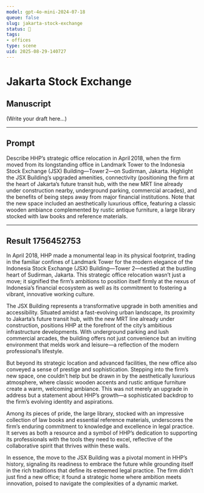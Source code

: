 ```yaml
---
model: gpt-4o-mini-2024-07-18
queue: false
slug: jakarta-stock-exchange
status: 🤖
tags:
- offices
type: scene
uid: 2025-08-29-140727
---
```


# Jakarta Stock Exchange

## Manuscript

(Write your draft here...)

---

## Prompt

Describe HHP’s strategic office relocation in April 2018, when the firm moved from its longstanding office in Landmark Tower to the Indonesia Stock Exchange (JSX) Building—Tower 2—on Sudirman, Jakarta. 
Highlight the JSX Building’s upgraded amenities, connectivity (positioning the firm at the heart of Jakarta’s future transit hub, with the new MRT line already under construction nearby, underground parking, commercial arcades), and the benefits of being steps away from major financial institutions.
Note that the new space included an aesthetically luxurious office, featuring a classic wooden ambiance complemented by rustic antique furniture, a large library stocked with law books and reference materials.

---

## Result 1756452753

In April 2018, HHP made a monumental leap in its physical footprint, trading in the familiar confines of Landmark Tower for the modern elegance of the Indonesia Stock Exchange (JSX) Building—Tower 2—nestled at the bustling heart of Sudirman, Jakarta. This strategic office relocation wasn’t just a move; it signified the firm’s ambitions to position itself firmly at the nexus of Indonesia’s financial ecosystem as well as its commitment to fostering a vibrant, innovative working culture.

The JSX Building represents a transformative upgrade in both amenities and accessibility. Situated amidst a fast-evolving urban landscape, its proximity to Jakarta’s future transit hub, with the new MRT line already under construction, positions HHP at the forefront of the city’s ambitious infrastructure developments. With underground parking and lush commercial arcades, the building offers not just convenience but an inviting environment that melds work and leisure—a reflection of the modern professional’s lifestyle.

But beyond its strategic location and advanced facilities, the new office also conveyed a sense of prestige and sophistication. Stepping into the firm’s new space, one couldn’t help but be drawn in by the aesthetically luxurious atmosphere, where classic wooden accents and rustic antique furniture create a warm, welcoming ambiance. This was not merely an upgrade in address but a statement about HHP’s growth—a sophisticated backdrop to the firm’s evolving identity and aspirations.

Among its pieces of pride, the large library, stocked with an impressive collection of law books and essential reference materials, underscores the firm’s enduring commitment to knowledge and excellence in legal practice. It serves as both a resource and a symbol of HHP’s dedication to supporting its professionals with the tools they need to excel, reflective of the collaborative spirit that thrives within these walls.

In essence, the move to the JSX Building was a pivotal moment in HHP’s history, signaling its readiness to embrace the future while grounding itself in the rich traditions that define its esteemed legal practice. The firm didn’t just find a new office; it found a strategic home where ambition meets innovation, poised to navigate the complexities of a dynamic market.